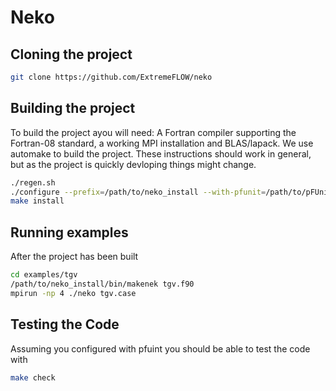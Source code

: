 # Neko

## Cloning the project

```bash
git clone https://github.com/ExtremeFLOW/neko
```

## Building the project
To build the project ayou will need: A Fortran compiler supporting the Fortran-08 standard, a working MPI installation and BLAS/lapack.
We use automake to build the project. These instructions should work in general, but as the project is quickly devloping things might change.

```bash
./regen.sh
./configure --prefix=/path/to/neko_install --with-pfunit=/path/to/pFUnit/installed/PFUNIT-VERSION
make install
```
## Running examples
After the project has been built

```bash
cd examples/tgv
/path/to/neko_install/bin/makenek tgv.f90
mpirun -np 4 ./neko tgv.case
```

## Testing the Code
Assuming you configured with pfuint you should be able to test the code with
```bash
make check
```
